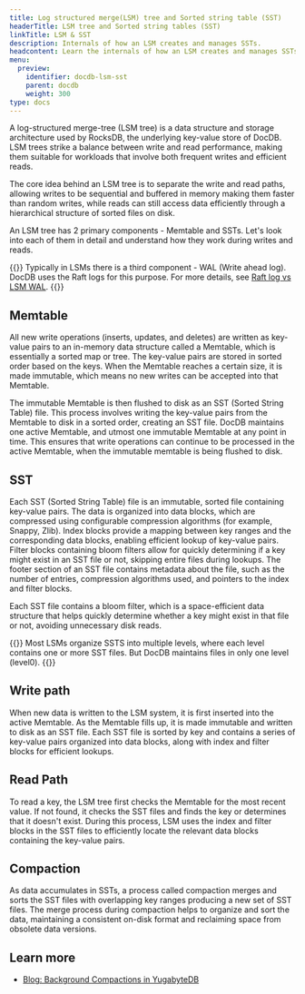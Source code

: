 ```yaml
---
title: Log structured merge(LSM) tree and Sorted string table (SST)
headerTitle: LSM tree and Sorted string tables (SST)
linkTitle: LSM & SST
description: Internals of how an LSM creates and manages SSTs.
headcontent: Learn the internals of how an LSM creates and manages SSTs
menu:
  preview:
    identifier: docdb-lsm-sst
    parent: docdb
    weight: 300
type: docs
---
```


A log-structured merge-tree (LSM tree) is a data structure and storage architecture used by RocksDB, the underlying key-value store of DocDB. LSM trees strike a balance between write and read performance, making them suitable for workloads that involve both frequent writes and efficient reads.

The core idea behind an LSM tree is to separate the write and read paths, allowing writes to be sequential and buffered in memory making them faster than random writes, while reads can still access data efficiently through a hierarchical structure of sorted files on disk.

An LSM tree has 2 primary components - Memtable and SSTs. Let's look into each of them in detail and understand how they work during writes and reads.

{{<note>}}
Typically in LSMs there is a third component - WAL (Write ahead log). DocDB uses the Raft logs for this purpose. For more details, see [Raft log vs LSM WAL](../performance/#raft-vs-rocksdb-wal-logs).
{{</note>}}

## Memtable

All new write operations (inserts, updates, and deletes) are written as key-value pairs to an in-memory data structure called a Memtable, which is essentially a sorted map or tree. The key-value pairs are stored in sorted order based on the keys. When the Memtable reaches a certain size, it is made immutable, which means no new writes can be accepted into that Memtable.

The immutable Memtable is then flushed to disk as an SST (Sorted String Table) file. This process involves writing the key-value pairs from the Memtable to disk in a sorted order, creating an SST file. DocDB maintains one active Memtable, and utmost one immutable Memtable at any point in time. This ensures that write operations can continue to be processed in the active Memtable, when the immutable memtable is being flushed to disk.

## SST

Each SST (Sorted String Table) file is an immutable, sorted file containing key-value pairs. The data is organized into data blocks, which are compressed using configurable compression algorithms (for example, Snappy, Zlib). Index blocks provide a mapping between key ranges and the corresponding data blocks, enabling efficient lookup of key-value pairs. Filter blocks containing bloom filters allow for quickly determining if a key might exist in an SST file or not, skipping entire files during lookups. The footer section of an SST file contains metadata about the file, such as the number of entries, compression algorithms used, and pointers to the index and filter blocks.

Each SST file contains a bloom filter, which is a space-efficient data structure that helps quickly determine whether a key might exist in that file or not, avoiding unnecessary disk reads.

{{<note>}}
Most LSMs organize SSTS into multiple levels, where each level contains one or more SST files. But DocDB maintains files in only one level (level0).
{{</note>}}

## Write path

When new data is written to the LSM system, it is first inserted into the active Memtable. As the Memtable fills up, it is made immutable and written to disk as an SST file. Each SST file is sorted by key and contains a series of key-value pairs organized into data blocks, along with index and filter blocks for efficient lookups.

## Read Path

To read a key, the LSM tree first checks the Memtable for the most recent value. If not found, it checks the SST files and finds the key or determines that it doesn't exist. During this process, LSM uses the index and filter blocks in the SST files to efficiently locate the relevant data blocks containing the key-value pairs.

## Compaction

As data accumulates in SSTs, a process called compaction merges and sorts the SST files with overlapping key ranges producing a new set of SST files. The merge process during compaction helps to organize and sort the data, maintaining a consistent on-disk format and reclaiming space from obsolete data versions.

## Learn more

- [Blog: Background Compactions in YugabyteDB](https://www.yugabyte.com/blog/background-data-compaction/#what-is-a-data-compaction)
